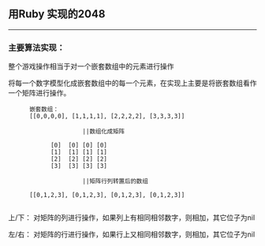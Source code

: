## 用Ruby 实现的2048

---

### 主要算法实现：

整个游戏操作相当于对一个嵌套数组中的元素进行操作

将每一个数字模型化成嵌套数组中的每一个元素，在实现上主要是将嵌套数组看作一个矩阵进行操作。

```
      嵌套数组：
      [[0,0,0,0], [1,1,1,1], [2,2,2,2], [3,3,3,3]]

			         ||数组化成矩阵	 

			[0]  [0] [0] [0]
			[1]  [1] [1] [1]
			[2]  [2] [2] [2] 
			[3]  [3] [3] [3]

			         ||矩阵行列转置后的数组
			   
      [[0,1,2,3], [0,1,2,3], [0,1,2,3], [0,1,2,3]]
	
```


上/下： 对矩阵的列进行操作，如果列上有相同相邻数字，则相加，其它位子为nil

左/右： 对矩阵的行进行操作，如果行上又相同相邻数字，则相加，其它位子为nil

